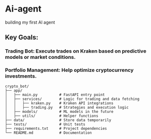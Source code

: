# Ai-agent
building my first AI agent  

## Key Goals:  
### Trading Bot: Execute trades on Kraken based on predictive models or market conditions.  
### Portfolio Management: Help optimize cryptocurrency investments.  

```
crypto_bot/
├── app/
│   ├── main.py          # FastAPI entry point
│   ├── services/        # Logic for trading and data fetching
│   │   ├── kraken.py    # Kraken API integrations
│   │   ├── trading.py   # Strategies and execution logic
│   ├── models/          # ML models in the future
│   ├── utils/           # Helper functions
├── data/                # Store data temporarily
├── tests/               # Unit tests
├── requirements.txt     # Project dependencies
└── README.md            # Documentation
```

